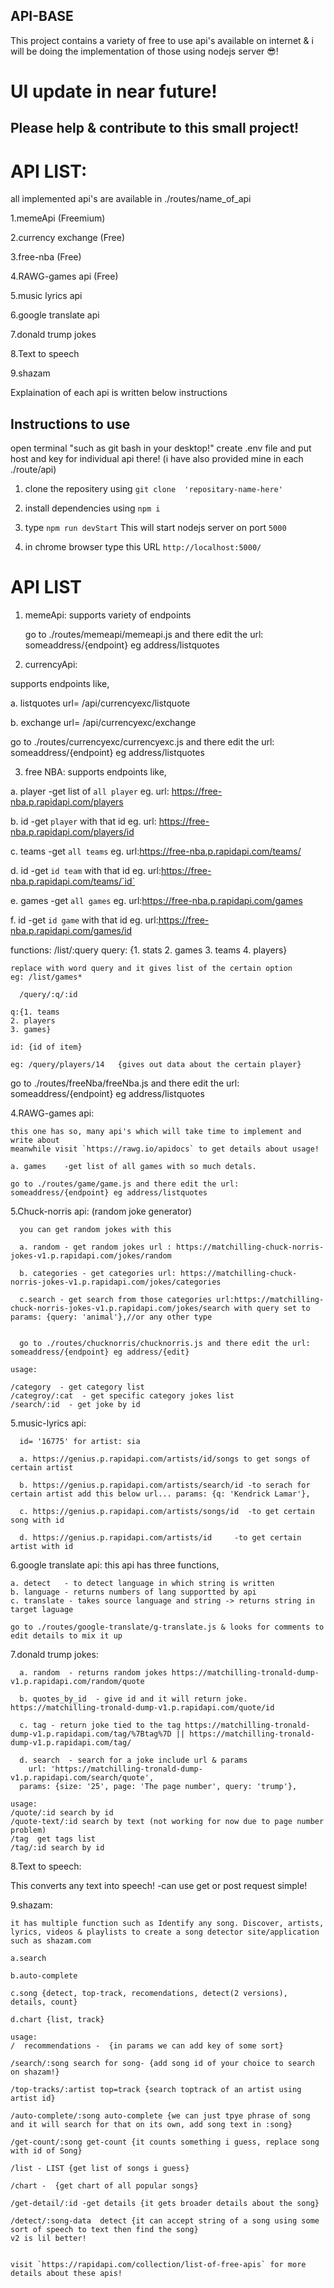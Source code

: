 API-BASE
------------------------

This project contains a variety of free to use api's available on internet & i will be doing the implementation of those using nodejs server 😎!

# UI update in near future!

## Please help & contribute to this small project!

# API LIST:
all implemented api's are available in ./routes/name_of_api

1.memeApi (Freemium) 

2.currency exchange (Free)

3.free-nba (Free)

4.RAWG-games api (Free)

5.music lyrics api

6.google translate api

7.donald trump jokes

8.Text to speech

9.shazam


Explaination of each api is written below instructions



## Instructions to use
open terminal "such as git bash in your desktop!"
create .env file and put host and key for individual api there! (i have also provided mine in each ./route/api)

1.  clone the repositery  using `git clone  'repositary-name-here'` 

2.  install dependencies  using `npm i`

3.  type ` npm run devStart ` This will start nodejs server on port `5000`

4.  in chrome browser type this URL `http://localhost:5000/`



# API LIST


1. memeApi:
    supports variety of endpoints

    go to ./routes/memeapi/memeapi.js and there edit the url:  someaddress/{endpoint} eg address/listquotes


2. currencyApi:

  supports endpoints like,

  a. listquotes  url= /api/currencyexc/listquote

  b. exchange    url= /api/currencyexc/exchange

  go to ./routes/currencyexc/currencyexc.js and there edit the url:  someaddress/{endpoint} eg address/listquotes


3. free NBA:
supports endpoints like,

  a. player  -get list of `all player` eg. url: https://free-nba.p.rapidapi.com/players

  b. id      -get `player` with that id eg. url: https://free-nba.p.rapidapi.com/players/id

  c. teams   -get `all teams` eg. url:https://free-nba.p.rapidapi.com/teams/

  d. id      -get `id team` with that id eg. url:https://free-nba.p.rapidapi.com/teams/`id`

  e. games   -get `all games` eg. url:https://free-nba.p.rapidapi.com/games

  f. id      -get `id game` with that id eg. url:https://free-nba.p.rapidapi.com/games/id

  functions:
      /list/:query
    query:
    {1. stats
    2. games
    3. teams
    4. players}

    replace with word query and it gives list of the certain option
    eg: /list/games*

      /query/:q/:id
    
    q:{1. teams
    2. players
    3. games}

    id: {id of item}

    eg: /query/players/14   {gives out data about the certain player}

  go to ./routes/freeNba/freeNba.js and there edit the url:  someaddress/{endpoint} eg address/listquotes


4.RAWG-games api:

    this one has so, many api's which will take time to implement and write about
    meanwhile visit `https://rawg.io/apidocs` to get details about usage!

    a. games    -get list of all games with so much detals.

    go to ./routes/game/game.js and there edit the url:  someaddress/{endpoint} eg address/listquotes


5.Chuck-norris api: (random joke generator)

      you can get random jokes with this

      a. random - get random jokes url : https://matchilling-chuck-norris-jokes-v1.p.rapidapi.com/jokes/random

      b. categories - get categories url: https://matchilling-chuck-norris-jokes-v1.p.rapidapi.com/jokes/categories

      c.search - get search from those categories url:https://matchilling-chuck-norris-jokes-v1.p.rapidapi.com/jokes/search with query set to   params: {query: 'animal'},//or any other type


      go to ./routes/chucknorris/chucknorris.js and there edit the url:  someaddress/{endpoint} eg address/{edit}
    
    usage:

    /category  - get category list
    /categroy/:cat  - get specific category jokes list
    /search/:id  - get joke by id



5.music-lyrics api:

      id= '16775' for artist: sia

      a. https://genius.p.rapidapi.com/artists/id/songs to get songs of certain artist
      
      b. https://genius.p.rapidapi.com/artists/search/id -to serach for certain artist add this below url... params: {q: 'Kendrick Lamar'},
      
      c. https://genius.p.rapidapi.com/artists/songs/id  -to get certain song with id 

      d. https://genius.p.rapidapi.com/artists/id     -to get certain artist with id


6.google translate api:
    this api has three functions,

    a. detect   - to detect language in which string is written
    b. language - returns numbers of lang supportted by api
    c. translate - takes source language and string -> returns string in  target laguage

    go to ./routes/google-translate/g-translate.js & looks for comments to edit details to mix it up


7.donald trump jokes:

      a. random  - returns random jokes https://matchilling-tronald-dump-v1.p.rapidapi.com/random/quote
      
      b. quotes_by_id  - give id and it will return joke. https://matchilling-tronald-dump-v1.p.rapidapi.com/quote/id

      c. tag - return joke tied to the tag https://matchilling-tronald-dump-v1.p.rapidapi.com/tag/%7Btag%7D || https://matchilling-tronald-dump-v1.p.rapidapi.com/tag/

      d. search  - search for a joke include url & params
        url: 'https://matchilling-tronald-dump-v1.p.rapidapi.com/search/quote',
      params: {size: '25', page: 'The page number', query: 'trump'},

    usage:
    /quote/:id search by id
    /quote-text/:id search by text (not working for now due to page number problem)
    /tag  get tags list
    /tag/:id search by id
    

8.Text to speech:

  This converts any text into speech!
    -can use get or post request simple! 


9.shazam:

    it has multiple function such as Identify any song. Discover, artists, lyrics, videos & playlists to create a song detector site/application such as shazam.com

    a.search

    b.auto-complete

    c.song {detect, top-track, recomendations, detect(2 versions), details, count}

    d.chart {list, track}

    usage:
    /  recommendations -  {in params we can add key of some sort}

    /search/:song search for song- {add song id of your choice to search on shazam!}

    /top-tracks/:artist top=track {search toptrack of an artist using artist id}

    /auto-complete/:song auto-complete {we can just tpye phrase of song and it will search for that on its own, add song text in :song}

    /get-count/:song get-count {it counts something i guess, replace song with id of Song}

    /list - LIST {get list of songs i guess}

    /chart -  {get chart of all popular songs}

    /get-detail/:id -get details {it gets broader details about the song}

    /detect/:song-data  detect {it can accept string of a song using some sort of speech to text then find the song}
    v2 is lil better!


    visit `https://rapidapi.com/collection/list-of-free-apis` for more details about these apis!